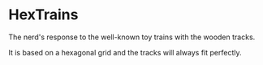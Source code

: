 # HexTrains

The nerd's response to the well-known toy trains with the wooden tracks.

It is based on a hexagonal grid and the tracks will always fit perfectly.
